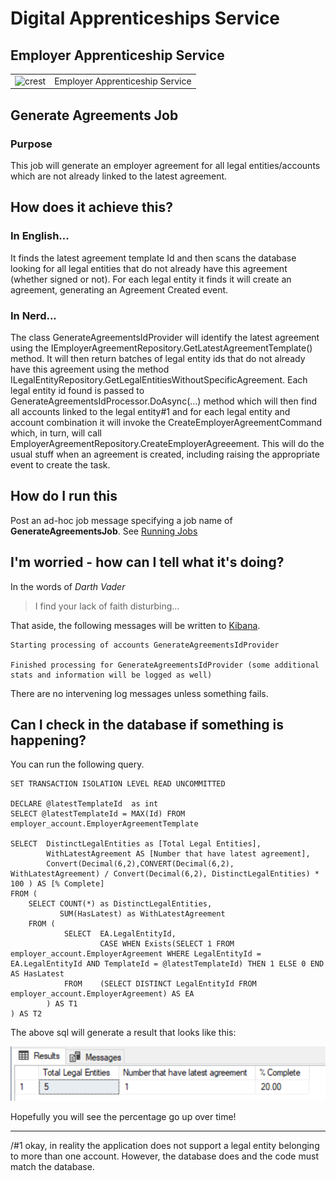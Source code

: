 # Digital Apprenticeships Service

## Employer Apprenticeship Service

|               |               |
| ------------- | ------------- |
|![crest](https://assets.publishing.service.gov.uk/government/assets/crests/org_crest_27px-916806dcf065e7273830577de490d5c7c42f36ddec83e907efe62086785f24fb.png)|Employer Apprenticeship Service|

## Generate Agreements Job

### Purpose
This job will generate an employer agreement for all legal entities/accounts which are not already linked to the latest agreement.  


## How does it achieve this?

### In English...
It finds the latest agreement template Id and then scans the database looking for all legal entities that do not already have this agreement (whether signed or not). For each legal entity it finds it will create an agreement, generating an Agreement Created event. 

### In Nerd...
The class GenerateAgreementsIdProvider will identify the latest agreement using the IEmployerAgreementRepository.GetLatestAgreementTemplate() method. It will then return batches of legal entity ids that do not already have this agreement using the method ILegalEntityRepository.GetLegalEntitiesWithoutSpecificAgreement. Each legal entity id found is passed to GenerateAgreementsIdProcessor.DoAsync(...) method which will then find all accounts linked to the legal entity#1 and for each legal entity and account combination it will invoke the CreateEmployerAgreementCommand which, in turn, will call EmployerAgreementRepository.CreateEmployerAgreeement. This will do the usual stuff when an agreement is created, including raising the appropriate event to create the task.

## How do I run this
Post an ad-hoc job message specifying a job name of **GenerateAgreementsJob**. See [Running Jobs](RunningJobs.md "Running jobs")

## I'm worried - how can I tell what it's doing?

In the words of *Darth Vader*
> I find your lack of faith disturbing...

That aside, the following messages will be written to [Kibana](https://dev-elk.fasst.org.uk/login?next=%2Fapp%2Fkibana#?_g=(), "Kibana logs").


    Starting processing of accounts GenerateAgreementsIdProvider
    
    Finished processing for GenerateAgreementsIdProvider (some additional stats and information will be logged as well)
    

There are no intervening log messages unless something fails.


## Can I check in the database if something is happening?


You can run the following query. 


    SET TRANSACTION ISOLATION LEVEL READ UNCOMMITTED
    
    DECLARE @latestTemplateId  as int
    SELECT @latestTemplateId = MAX(Id) FROM employer_account.EmployerAgreementTemplate
    
    SELECT	DistinctLegalEntities as [Total Legal Entities],
    		WithLatestAgreement AS [Number that have latest agreement],
    		Convert(Decimal(6,2),CONVERT(Decimal(6,2), WithLatestAgreement) / Convert(Decimal(6,2), DistinctLegalEntities) * 100 ) AS [% Complete]
    FROM (
    	SELECT COUNT(*) as DistinctLegalEntities,
    		   SUM(HasLatest) as WithLatestAgreement
    	FROM (	 
    			SELECT	EA.LegalEntityId,
    					CASE WHEN Exists(SELECT 1 FROM  employer_account.EmployerAgreement WHERE LegalEntityId = EA.LegalEntityId AND TemplateId = @latestTemplateId) THEN 1 ELSE 0 END AS HasLatest
    			FROM	(SELECT DISTINCT LegalEntityId FROM employer_account.EmployerAgreement) AS EA
    		) AS T1
    ) AS T2


The above sql will generate a result that looks like this:

![LegalEntityStatus](LegalEntityStatus.PNG)

Hopefully you will see the percentage go up over time!

----------------
/#1 okay, in reality the application does not support a legal entity belonging to more than one account. However, the database does and the code must match the database.

